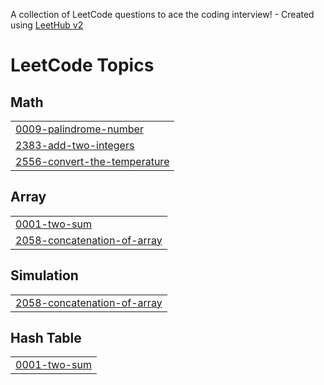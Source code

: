 A collection of LeetCode questions to ace the coding interview! - Created using [LeetHub v2](https://github.com/arunbhardwaj/LeetHub-2.0)
<!---LeetCode Topics Start-->
# LeetCode Topics
## Math
|  |
| ------- |
| [0009-palindrome-number](https://github.com/Kavumkalakhil/leetcode/tree/master/0009-palindrome-number) |
| [2383-add-two-integers](https://github.com/Kavumkalakhil/leetcode/tree/master/2383-add-two-integers) |
| [2556-convert-the-temperature](https://github.com/Kavumkalakhil/leetcode/tree/master/2556-convert-the-temperature) |
## Array
|  |
| ------- |
| [0001-two-sum](https://github.com/Kavumkalakhil/leetcode/tree/master/0001-two-sum) |
| [2058-concatenation-of-array](https://github.com/Kavumkalakhil/leetcode/tree/master/2058-concatenation-of-array) |
## Simulation
|  |
| ------- |
| [2058-concatenation-of-array](https://github.com/Kavumkalakhil/leetcode/tree/master/2058-concatenation-of-array) |
## Hash Table
|  |
| ------- |
| [0001-two-sum](https://github.com/Kavumkalakhil/leetcode/tree/master/0001-two-sum) |
<!---LeetCode Topics End-->